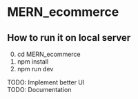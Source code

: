 # MERN_ecommerce

## How to run it on local server
0. cd MERN_ecommerce
1. npm install
2. npm run dev

TODO: Implement better UI <br>
TODO: Documentation
